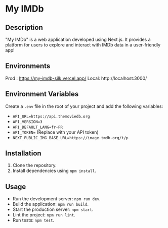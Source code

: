 # My IMDb

## Description

"My IMDb" is a web application developed using Next.js. It provides a platform for users to explore and interact with IMDb data in a user-friendly app!

## Environments

Prod : https://my-imdb-silk.vercel.app/
Local: http://localhost:3000/

## Environment Variables

Create a `.env` file in the root of your project and add the following variables:

- `API_URL=https://api.themoviedb.org`
- `API_VERSION=3`
- `API_DEFAULT_LANG=fr-FR`
- `API_TOKEN=` (Replace with your API token)
- `NEXT_PUBLIC_IMG_BASE_URL=https://image.tmdb.org/t/p`

## Installation

1. Clone the repository.
2. Install dependencies using `npm install`.

## Usage

- Run the development server: `npm run dev`.
- Build the application: `npm run build`.
- Start the production server: `npm start`.
- Lint the project: `npm run lint`.
- Run tests: `npm test`.
